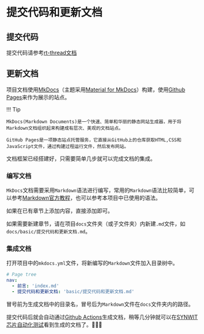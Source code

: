 # 提交代码和更新文档

## 提交代码

提交代码请参考[rt-thread文档](https://www.rt-thread.org/document/site/#/rt-thread-version/rt-thread-standard/development-guide/github/github)

## 更新文档

项目文档使用[MkDocs](https://www.mkdocs.org/)（主题采用[Material for MkDocs](https://squidfunk.github.io/mkdocs-material/)）构建，使用[Github Pages](https://docs.github.com/zh/pages)来作为展示的站点。

!!! Tip

    MkDocs(Markdown Documents)是一个快速、简单和华丽的静态网站生成器，用于将Markdown文档组织起来构建成有层次、美观的文档站点。

    GitHub Pages是一项静态站点托管服务，它直接从GitHub上的仓库获取HTML,CSS和JavaScript文件，通过构建过程运行文件，然后发布网站。

文档框架已经搭建好，只需要简单几步就可以完成文档的集成。

### 编写文档

`MkDocs`文档需要采用`Markdown`语法进行编写，常用的`Markdown`语法比较简单，可以参考[Markdown官方教程](https://markdown.com.cn/)，也可以参考本项目中已使用的语法。

如果在已有章节上添加内容，直接添加即可。

如果需要新建章节，请在项目`docs`文件夹（或子文件夹）内新建`.md`文件，如`docs/basic/提交代码和更新文档.md`。

### 集成文档

打开项目中的`mkdocs.yml`文件，将新编写的`Markdown`文件加入目录树中。

``` yml
# Page tree
nav:
  - 前言: 'index.md'
  - 提交代码和更新文档: 'basic/提交代码和更新文档.md'
```

冒号前为生成文档中的目录名，冒号后为`Markdown`文件在`docs`文件夹内的路径。

提交代码后就会自动通过[Github Actions](https://docs.github.com/zh/actions)生成文档，稍等几分钟就可以在[SYNWIT芯片自动化测试](https://synwit-co-ltd.github.io/automated_test_stm32/)看到生成的文档了。🎉🎉🎉
